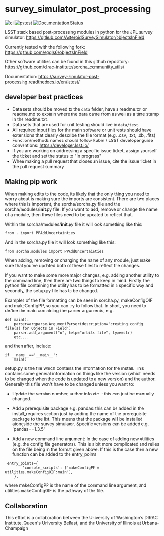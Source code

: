 # survey_simulator_post_processing

<!-- [![Build Status](https://travis-ci.org/dirac-institute/survey_simulator_post_processing.svg?branch=master)](https://travis-ci.org/dirac-institute/survey_simulator_post_processing) -->

[![ci](https://github.com/dirac-institute/survey_simulator_post_processing/actions/workflows/ci.yml/badge.svg)](https://github.com/dirac-institute/survey_simulator_post_processing/actions/workflows/ci.yml)
[![pytest](https://github.com/dirac-institute/survey_simulator_post_processing/actions/workflows/pytest.yml/badge.svg)](https://github.com/dirac-institute/survey_simulator_post_processing/actions/workflows/pytest.yml) [![Documentation Status](https://readthedocs.org/projects/survey-simulator-post-processing/badge/?version=latest)](https://survey-simulator-post-processing.readthedocs.io/en/latest/?badge=latest)

LSST stack based post-processing modules in python for the JPL survey simulator: https://github.com/AsteroidSurveySimulator/objectsInField

Currently tested with the following fork: https://github.com/eggls6/objectsInField

Other software utilities can be found in this github repository: https://github.com/dirac-institute/sorcha_communiity_utils/

Documentation: https://survey-simulator-post-processing.readthedocs.io/en/latest/

## developer best practices
* Data sets should be moved to the `data` folder, have a readme.txt or readme.md to explain where the data came from as well as a time stamp in the readme.txt.
* Data sets that are used for unit testing should live in `data/test`.  
* All required input files for the main software or unit tests should have extensions that clearly describe the file format (e.g. .csv, .txt, .db, .fits)
* Function/methods names should follow Rubin / LSST developer guide conventions: https://developer.lsst.io/
* If you are working on addressing a specific issue ticket, assign yourself the ticket and set the status to "in progress"
* When making a pull request that closes an issue, cite the issue ticket in the pull request summary


## Making pip work
When making edits to the code, its likely that the only thing you need to worry about is making sure the imports are consistent. There are two places where this is important, the sorcha/sorcha.py file and the sorcha/modules/__init__.py file. If you want to add, remove or change the name of a module, then these files need to be updated to reflect that. 

Within the sorcha/modules/__init__.py file it will look something like this:
```
from . import PPAddUncertainties
```
And in the sorcha.py file it will look something like this:
```
from sorcha.modules import PPAddUncertainties
```
When adding, removing or changing the name of any module, just make sure that you've updated both of these files to reflect the changes.


If you want to make some more major changes, e.g. adding another utility to the command line, then there are two things to keep in mind. Firstly, the python file containing the utility has to be formatted in a specific way and secondly, the setup.py file has to be changed.

Examples of the file formatting can be seen in sorcha.py, makeConfigOIF and makeConfigPP, so you can try to follow that. In short, you need to define the main containing the parser arguments, e.g. 

```
def main():
    parser=argparse.ArgumentParser(description='creating config file(s) for Objects in Field')
    parser.add_argument("o", help="orbits file", type=str)
    etc....
```

and then after, include:
```
if __name__=='__main__':
    main()
```

setup.py is the file which contains the information for the install. This contains some general information on things like the version (which needs to be changed when the code is updated to a new version) and the author. Generally this file won't have to be changed unless you want to:

- Update the version number, author info etc. : this can just be manually changed.

- Add a prerequisite package e.g. pandas: this can be added in the install_requires section just by adding the name of the prerequisite package to the list. This means that the package will be installed alongside the survey simulator. Specific versions can be added e.g. 'pandas==1.3.5'

- Add a new command line argument: In the case of adding new utilities (e.g. the config file generators). This is a bit more complicated and relies on the file being in the format given above. If this is the case then a new function can be added to the entry_points

```          
 entry_points={
        'console_scripts': ['makeConfigPP = utilities.makeConfigOIF:main'],
    },
```
where makeConfigPP is the name of the command line argument, and utilities.makeConfigOIF is the pathway of the file.

## Collaboration
This effort is a collaboration between the University of Washington's DIRAC Institute, Queen's University Belfast, and the University of Illinois at Urbana-Champaign

